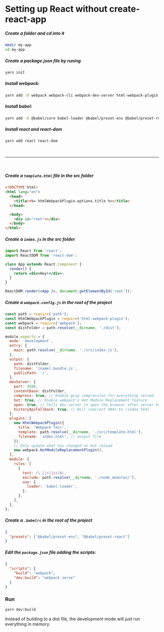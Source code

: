 # Setting up React without create-react-app

##### Create a folder and cd into it
```sh
mkdir my-app
cd my-app
```

##### Create a package.json file by runing
```sh
yarn init
```

##### Install webpack:
```sh
yarn add -D webpack webpack-cli webpack-dev-server html-webpack-plugin
```

##### Install babel:
```sh
yarn add -D @babel/core babel-loader @babel/preset-env @babel/preset-react
```

##### Install react and react-dom
```sh
yarn add react react-dom
```

<br />

---

<br />

##### Create a `template.html` file in the src folder
```html
<!DOCTYPE html>
<html lang="en">
  <head>
    <title><%= htmlWebpackPlugin.options.title %></title>
  </head>

  <body>
    <div id="root"></div>
  </body>
</html>
```

##### Create a `index.js` in the src folder

```jsx
import React from 'react';
import ReactDOM from 'react-dom';

class App extends React.Component {
  render() {
    return <div>Hey!</div>;
  }
}

ReactDOM.render(<App />, document.getElementById('root'));
```

##### Create a `webpack.config.js` in the root of the project

```js
const path = require('path');
const HtmlWebpackPlugin = require('html-webpack-plugin');
const webpack = require('webpack');
const distFolder = path.resolve(__dirname, './dist');

module.exports = {
  mode: 'development',
  entry: {
    main: path.resolve(__dirname, './src/index.js'),
  },
  output: {
    path: distFolder,
    filename: '[name].bundle.js',
    publicPath: '/',
  },
  devServer: {
    port: 9500,
    contentBase: distFolder,
    compress: true, // Enable gzip compression for everything served
    hot: true, // Enable webpack's Hot Module Replacement feature
    open: true, // Tells dev-server to open the browser after server had been started. Set it to true to open your default browser.
    historyApiFallback: true, // Will redirect 404s to /index.html
  },
  plugins: [
    new HtmlWebpackPlugin({
      title: 'Webpack Test',
      template: path.resolve(__dirname, './src/template.html'),
      filename: 'index.html', // output file
    }),
    // Only update what has changed on hot reload
    new webpack.HotModuleReplacementPlugin(),
  ],
  module: {
    rules: [
      {
        test: /\.(js|jsx)$/,
        exclude: path.resolve(__dirname, './node_modules/'),
        use: {
          loader: 'babel-loader',
        },
      },
    ],
  },
};
```

##### Create a `.babelrc` in the root of the project
```json
{
  "presets": ["@babel/preset-env", "@babel/preset-react"]
}
```

##### Edit the `package.json` file adding the scripts:
```json
{
  "scripts": {
    "build": "webpack",
    "dev:build": "webpack serve"
  }
}
```


### Run
```sh
yarn dev:build
```
Instead of building to a dist file, the development mode will just run everything in memory.

